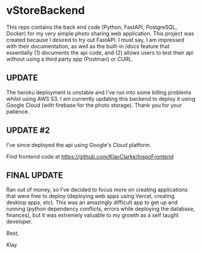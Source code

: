 # vStoreBackend
This repo contains the back end code (Python, FastAPI, PostgreSQL, Docker) for my very simple photo sharing web application. This project was created because I desired to try out FastAPI. I must say, I am impressed with their documentation, as well as the built-in /docs feature that essentially (1) documents the api code, and (2) allows users to test their api without using a third party app (Postman) or CURL. 

## UPDATE

The heroku deployment is unstable and I've run into some billing problems whilst using AWS S3. I am currently updating this backend to deploy it using Google Cloud (with firebase for the photo storage). Thank you for your patience.

## UPDATE #2

I've since deployed the api using Google's Cloud platform.

Find frontend code at https://github.com/KlayClarke/InspoFrontend

## FINAL UPDATE

Ran out of money, so I've decided to focus more on creating applications that were free to deploy (deploying web apps using Vercel, creating desktop apps, etc). This was an amazingly difficult app to get up and running (python dependency conflicts, errors while deploying the database, finances), but it was extremely valuable to my growth as a self taught developer.

Best,

Klay
